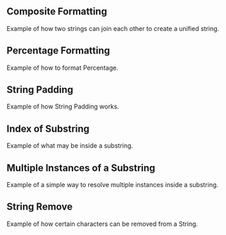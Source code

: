 Composite Formatting
---

Example of how two strings can join each other to create a unified string.


Percentage Formatting
----

Example of how to format Percentage.


String Padding
-----

Example of how String Padding works.


Index of Substring
----

Example of what may be inside a substring.


Multiple Instances of a Substring
-----------

Example of a simple way to resolve multiple instances inside a substring.


String Remove
----

Example of how certain characters can be removed from a String.
